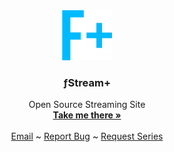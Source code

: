 <div align="center">
  <a href="https://fstreamplus.github.io/">
    <img src="https://github.com/fstreamplus/fstreamplus.github.io/blob/main/stream/assets/icon.png" alt="Logo" width="80" height="80">
  </a>

  <h3 align="center">ƒStream+</h3>

  <p align="center">
    Open Source Streaming Site
    <br />
    <a href="https://fstreamplus.github.io/"><strong>Take me there »</strong></a>
    <br />
    <br />
    <a href="mailto:logandoescode@protonmail.ch">Email</a>
    ~
    <a href="https://github.com/fstreamplus/fstreamplus.github.io/issues">Report Bug</a>
    ~
    <a href="https://github.com/fstreamplus/fstreamplus.github.io/issues">Request Series</a>
  </p>
</div>
